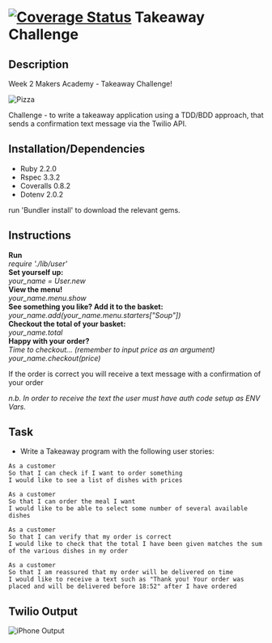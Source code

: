 [![Coverage Status](https://coveralls.io/repos/makersacademy/takeaway-challenge/badge.svg?branch=mohamedIssaq&service=github)](https://coveralls.io/github/makersacademy/takeaway-challenge?branch=mohamedIssaq)
**Takeaway Challenge**
=================

Description
------------
Week 2 Makers Academy - Takeaway Challenge!

![Pizza](https://github.com/harryandrew/takeaway-challenge/blob/master/images/pizza_box.jpg)

Challenge - to write a takeaway application using a TDD/BDD approach, that sends a confirmation text message via the Twilio API.

Installation/Dependencies
--------------------------
- Ruby 2.2.0
- Rspec 3.3.2
- Coveralls 0.8.2
- Dotenv 2.0.2

run 'Bundler install' to download the relevant gems.

Instructions
--------------------------
**Run**     
_require './lib/user'_   
**Set yourself up:**  
_your_name = User.new_  
**View the menu!**   
_your_name.menu.show_  
**See something you like? Add it to the basket:**  
_your_name.add(your_name.menu.starters["Soup"])_  
**Checkout the total of your basket:**     
_your_name.total_  
**Happy with your order?**  
_Time to checkout... (remember to input price as an argument)_   
_your_name.checkout(price)_    

If the order is correct you will receive a text message with a confirmation of your order 

_n.b. In order to receive the text the user must have auth code setup as ENV Vars._  


Task
-----

* Write a Takeaway program with the following user stories:

```
As a customer
So that I can check if I want to order something
I would like to see a list of dishes with prices

As a customer
So that I can order the meal I want
I would like to be able to select some number of several available dishes

As a customer
So that I can verify that my order is correct
I would like to check that the total I have been given matches the sum of the various dishes in my order

As a customer
So that I am reassured that my order will be delivered on time
I would like to receive a text such as "Thank you! Your order was placed and will be delivered before 18:52" after I have ordered
```
Twilio Output
------

![iPhone Output](https://github.com/harryandrew/takeaway-challenge/blob/master/images/iPhone_output.png?raw=true)
